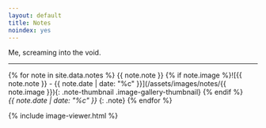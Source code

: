 ```yaml
---
layout: default
title: Notes
noindex: yes
---
```


Me, screaming into the void.

---

{% for note in site.data.notes %}
{{ note.note }} {% if note.image %}![{{ note.note }} - {{ note.date | date: "%c" }}](/assets/images/notes/{{ note.image }}){: .note-thumbnail .image-gallery-thumbnail} {% endif %}  
*{{ note.date | date: "%c" }}*
{: .note}
{% endfor %}

{% include image-viewer.html %}
